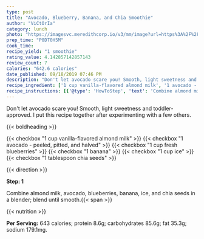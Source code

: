 ```yaml
---
type: post
title: "Avocado, Blueberry, Banana, and Chia Smoothie"
author: "ViCtOrIa"
category: lunch
photo: "https://imagesvc.meredithcorp.io/v3/mm/image?url=https%3A%2F%2Fimages.media-allrecipes.com%2Fuserphotos%2F3498426.jpg"
prep_time: "P0DT0H5M"
cook_time: 
recipe_yield: "1 smoothie"
rating_value: 4.142857142857143
review_count: 7
calories: "642.6 calories"
date_published: 09/18/2019 07:46 PM
description: "Don't let avocado scare you! Smooth, light sweetness and toddler-approved. I put this recipe together after experimenting with a few others."
recipe_ingredient: ['1 cup vanilla-flavored almond milk', '1 avocado - peeled, pitted, and halved', '1 cup fresh blueberries', '1 banana', '1 cup ice', '1 tablespoon chia seeds']
recipe_instructions: [{'@type': 'HowToStep', 'text': 'Combine almond milk, avocado, blueberries, banana, ice, and chia seeds in a blender; blend until smooth.\n'}]
---
```


Don't let avocado scare you! Smooth, light sweetness and toddler-approved. I put this recipe together after experimenting with a few others. 

{{< boldheading >}}

{{< checkbox "1 cup vanilla-flavored almond milk" >}}
{{< checkbox "1  avocado - peeled, pitted, and halved" >}}
{{< checkbox "1 cup fresh blueberries" >}}
{{< checkbox "1  banana" >}}
{{< checkbox "1 cup ice" >}}
{{< checkbox "1 tablespoon chia seeds" >}}


{{< direction >}}

**Step: 1**

Combine almond milk, avocado, blueberries, banana, ice, and chia seeds in a blender; blend until smooth.{{< span >}}

{{< nutrition >}}

**Per Serving:** 643 calories; protein 8.6g; carbohydrates 85.6g; fat 35.3g; sodium 179.1mg.